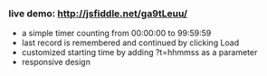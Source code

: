 ### live demo: http://jsfiddle.net/ga9tLeuu/

* a simple timer counting from 00:00:00 to 99:59:59
* last record is remembered and continued by clicking Load
* customized starting time by adding ?t=hhmmss as a parameter
* responsive design

